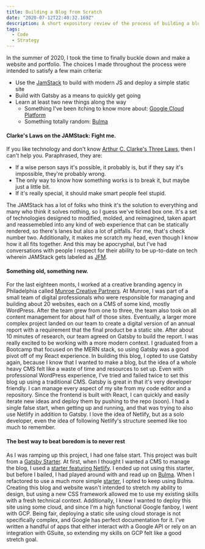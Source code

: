 ```yaml
---
title: Building a Blog from Scratch
date: "2020-07-12T22:40:32.169Z"
description: A short expository review of the process of building a blog from a developers point of view.
tags:
  - Code
  - Strategy
---
```

In the summer of 2020, I took the time to finally buckle down and make a website and portfolio. The choices I made throughout the process were intended to satisfy a few main criteria:
- Use the <a href="https://jamstack.org/" target="_blank" rel="noopener noreferrer">JamStack</a> to build with modern JS and deploy a simple static site
- Build with Gatsby as a means to quickly get going
- Learn at least two new things along the way
  - Something I've been itching to know more about: <a href="https://cloud.google.com/" target="_blank" rel="noopener noreferrer">Google Cloud Platform</a>
  - Something totally random: <a href="https://bulma.io/" target="_blank" rel="noopener noreferrer">Bulma</a>

#### Clarke's Laws on the JAMStack: Fight me.
If you like technology and don't know <a href="https://en.wikipedia.org/wiki/Clarke%27s_three_laws" target="_blank" rel="noopener noreferrer">Arthur C. Clarke's Three Laws</a>, then I can't help you. Paraphrased, they are:
- If a wise person says it's possible, it probably is, but if they say it's impossible, they're probably wrong.
- The only way to know how something works is to break it, but maybe just a little bit.
- If it's really special, it should make smart people feel stupid.

The JAMStack has a lot of folks who think it's the solution to everything and many who think it solves nothing, so I guess we've ticked box one. It's a set of technologies designed to modified, molded, and reimagined, taken apart and reassemebled into any kind of web experience that can be statically rendered, so there's lanes but also a lot of pitfalls. For me, that's check number two. Additionally, it makes me scratch my head, even though I know how it all fits together. And this may be apocryphal, but I've had conversations with people I respect for their ability to be up-to-date on tech wherein JAMStack gets labeled as <a href="https://www.urbandictionary.com/define.php?term=JFM&utm_source=search-action" target="_blank" rel="noopener noreferrer">JFM</a>.
#### Something old, something new.
For the last eighteen monts, I worked at a creative branding agency in Philadelphia called <a href="https://www.munroe.com/" target="_blank" rel="noopener noreferrer">Munroe Creative Partners</a>. At Munroe, I was part of a small team of digital professionals who were responsible for managing and building about 20 websites, each on a CMS of some kind, mostly WordPress. After the team grew from one to three, the team also took on all content management for about half of those sites.
Eventually, a larger more complex project landed on our team to create a digital version of an annual report with a requirement that the final product be a static site. After about 10 minutes of research, our team agreed on Gatsby to build the report.
I was really excited to be working with a more modern context. I graduated from a Bootcamp that focused on the MERN stack, so using Gatsby was a good pivot off of my React experience.
In building this blog, I opted to use Gatsby again, because I know that I wanted to make a blog, but the idea of a whole heavy CMS felt like a waste of time and resources to set up. Even with professional WordPress experience, I've tried and failed twice to set this blog up using a traditional CMS. Gatsby is great in that it's very developer friendly. I can manage every aspect of my site from my code editor and a repository. Since the frontend is built with React, I can quickly and easily iterate new ideas and deploy them by pushing to the repo (soon).
I had a single false start, when getting up and running, and that was trying to also use Netlify in addition to Gatsby. I love the idea of Netlify, but as a solo developer, even the idea of following Netlify's structure seemed like too much to remember.
#### The best way to beat boredom is to never rest
As I was ramping up this project, I had one false start. This project was built from a <a href="https://www.gatsbyjs.org/starters/?v=2" target="_blank" rel="noopener noreferrer">Gatsby Starter</a>. At first, when I thought I wanted a CMS to manage the blog, I used a <a href="https://www.gatsbyjs.org/starters/netlify-templates/gatsby-starter-netlify-cms/" target="_blank" rel="noopener noreferrer">starter featuring Netlify</a>. I ended up not using this starter, but before I bailed, I had played around with and read up on <a href="https://bulma.io/" target="_blank" rel="noopener noreferrer">Bulma</a>. When I refactored to use a much more simple <a href="https://www.gatsbyjs.org/starters/gatsbyjs/gatsby-starter-blog/" target="_blank" rel="noopener noreferrer">starter</a>, I opted to keep using Bulma. Creating this blog and website wasn't intended to stretch my ability to design, but using a new CSS framework allowed me to use my existing skills with a fresh technical context.
Additionally, I knew I wanted to deploy this site using some cloud, and since I'm a high functional Google fanboy, I went with GCP. Being fair, deploying a static site using cloud storage is not specifically complex, and Google has perfect documentation for it. I've written a handful of apps that either interact with a Google API or rely on an integration with GSuite, so extending my skills on GCP felt like a good stretch goal.